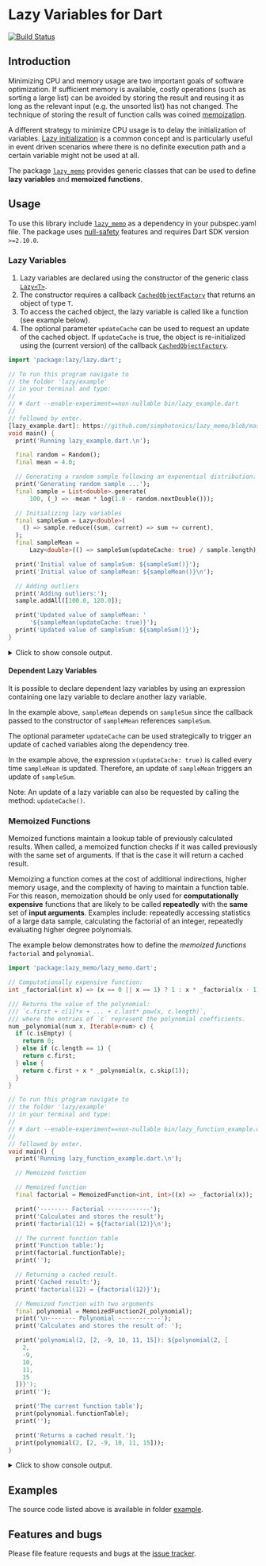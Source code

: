 
# Lazy Variables for Dart

[![Build Status](https://travis-ci.com/simphotonics/lazy_memo.svg?branch=main)](https://travis-ci.com/simphotonics/lazy_memo)


## Introduction

Minimizing CPU and memory usage are two important goals of software optimization.
If sufficient memory is available, costly operations (such as sorting a large list)
can be avoided by storing the result and reusing it as long as the relevant
input (e.g. the unsorted list) has not changed.
The technique of storing the result of function calls
was coined [memoization][memoization].


A different strategy to minimize CPU usage is to delay the initialization of variables.
[Lazy initialization][lazy_initialization] is a common concept and is particularly useful in
event driven scenarios where there is no definite execution path and a certain variable might not be used at all.

The package [`lazy_memo`][lazy_memo] provides generic classes that can be used to define
**lazy variables** and **memoized functions**.

## Usage

To use this library include [`lazy_memo`][lazy_memo] as a dependency in your pubspec.yaml file.
The package uses [null-safety] features and requires Dart SDK version `>=2.10.0`.

### Lazy Variables

1. Lazy variables are declared using the constructor of the generic class [`Lazy<T>`][Lazy].
2. The constructor requires a callback [`CachedObjectFactory`][CachedObjectFactory] that returns an  object of type `T`.
3. To access the cached object, the lazy variable is called like a function (see example below).
4. The optional parameter `updateCache` can be used to request an update of the cached object.
   If `updateCache` is true, the object is re-initialized using the (current version) of the callback [`CachedObjectFactory`][CachedObjectFactory].

```Dart
import 'package:lazy/lazy.dart';

// To run this program navigate to
// the folder 'lazy/example'
// in your terminal and type:
//
// # dart --enable-experiment==non-nullable bin/lazy_example.dart
//
// followed by enter.
[lazy_example.dart]: https://github.com/simphotonics/lazy_memo/blob/master/example/bin/lazy_example.dart
void main() {
  print('Running lazy_example.dart.\n');

  final random = Random();
  final mean = 4.0;

  // Generating a random sample following an exponential distribution.
  print('Generating random sample ...');
  final sample = List<double>.generate(
      100, (_) => -mean * log(1.0 - random.nextDouble()));

  // Initializing lazy variables
  final sampleSum = Lazy<double>(
    () => sample.reduce((sum, current) => sum += current),
  );
  final sampleMean =
      Lazy<double>(() => sampleSum(updateCache: true) / sample.length);

  print('Initial value of sampleSum: ${sampleSum()}');
  print('Initial value of sampleMean: ${sampleMean()}\n');

  // Adding outliers
  print('Adding outliers:');
  sample.addAll([100.0, 120.0]);

  print('Updated value of sampleMean: '
      '${sampleMean(updateCache: true)}');
  print('Updated value of sampleSum: ${sampleSum()}');
}
```
<details>  <summary> Click to show console output. </summary>

 ```Console
 $ dart --enable-experiment=non-nullable example/bin/lazy_example.dart
 Running lazy_example.dart.

 Generating random sample ...
 Initial value of sampleSum: 415.9556128306705
 Initial value of sampleMean: 4.159556128306705

 Adding outliers:
 Updated value of sampleMean: 6.234858949320299
 Updated value of sampleSum: 635.9556128306705
 ```
</details>

#### Dependent Lazy Variables

It is possible to declare dependent lazy variables by using an
expression containing one lazy variable to declare another lazy variable.

In the example above, `sampleMean` depends on `sampleSum` since the callback passed
to the constructor of `sampleMean` references `sampleSum`.

The optional parameter `updateCache` can be used strategically to trigger an
update of cached variables along the
dependency tree.

In the example above, the expression `x(updateCache: true)` is called
every time `sampleMean` is updated. Therefore, an update of `sampleMean` triggers an update of `sampleSum`.

Note: An update of a lazy variable can also be requested by calling the
method: `updateCache()`.


### Memoized Functions

Memoized functions maintain a lookup table of previously calculated results. When called,
a memoized function checks if it was called previously with the same set of arguments.
If that is the case it will return a cached result.

Memoizing a function comes at the cost of additional indirections,
higher memory usage, and the complexity of having to maintain a function table.
For this reason, memoization should be only used for
**computationally expensive** functions that are likely to be
called **repeatedly** with the **same** set of **input arguments**.
Examples include: repeatedly accessing statistics of a large
data sample, calculating the factorial of an integer,
repeatedly evaluating higher degree polynomials.

The example below demonstrates how to define the *memoized functions*
`factorial` and `polynomial`.

```Dart
import 'package:lazy_memo/lazy_memo.dart';

// Computationally expensive function:
int _factorial(int x) => (x == 0 || x == 1) ? 1 : x * _factorial(x - 1);

/// Returns the value of the polynomial:
/// `c.first + c[1]*x + ... + c.last* pow(x, c.length)`,
/// where the entries of `c` represent the polynomial coefficients.
num _polynomial(num x, Iterable<num> c) {
  if (c.isEmpty) {
    return 0;
  } else if (c.length == 1) {
    return c.first;
  } else {
    return c.first + x * _polynomial(x, c.skip(1));
  }
}

// To run this program navigate to
// the folder 'lazy/example'
// in your terminal and type:
//
// # dart --enable-experiment==non-nullable bin/lazy_function_example.dart
//
// followed by enter.
void main() {
  print('Running lazy_function_example.dart.\n');

  // Memoized function

  // Memoized function
  final factorial = MemoizedFunction<int, int>((x) => _factorial(x));

  print('-------- Factorial ------------');
  print('Calculates and stores the result');
  print('factorial(12) = ${factorial(12)}\n');

  // The current function table
  print('Function table:');
  print(factorial.functionTable);
  print('');

  // Returning a cached result.
  print('Cached result:');
  print('factorial(12) = {factorial(12)}');

  // Memoized function with two arguments
  final polynomial = MemoizedFunction2(_polynomial);
  print('\n-------- Polynomial ------------');
  print('Calculates and stores the result of: ');

  print('polynomial(2, [2, -9, 10, 11, 15]): ${polynomial(2, [
    2,
    -9,
    10,
    11,
    15
  ])}');
  print('');

  print('The current function table');
  print(polynomial.functionTable);
  print('');

  print('Returns a cached result.');
  print(polynomial(2, [2, -9, 10, 11, 15]));
}
```
<details>  <summary> Click to show console output. </summary>

 ```Console
 $ dart --enable-experiment=non-nullable example/bin/memoized_function_example.dart
 Running lazy_function_example.dart.

 -------- Factorial ------------
 Calculates and stores the result
 factorial(12) = 479001600

 Function table:
 {12: 479001600}

 Cached result:
 factorial(12) = 479001600

 -------- Polynomial ------------
 Calculates and stores the result of:
 polynomial(2, [2, -9, 10, 11, 15]): 352

 The current function table
 {2: {[2, -9, 10, 11, 15]: 352}}

 Returns a cached result.
 352
 ```
</details>


## Examples

The source code listed above is available in folder [example].



## Features and bugs

Please file feature requests and bugs at the [issue tracker].

[CachedObjectFactory]: https://pub.dev/documentation/lazy_memo/latest/lazy_memo/CachedObjectFactory.html

[issue tracker]: https://github.com/simphotonics/lazy_memo/issues

[example]: https://github.com/simphotonics/lazy_memo/tree/master/example

[lazy_memo]: https://pub.dev/packages/lazy_memo

[lazy_initialization]: https://en.wikipedia.org/wiki/Lazy_initialization

[memoization]: https://en.wikipedia.org/wiki/Memoization

[null-safety]: https://dart.dev/null-safety

[Lazy]: https://pub.dev/documentation/lazy_memo/latest/lazy_memo/Lazy-class.html
